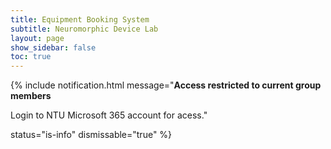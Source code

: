 ```yaml
---
title: Equipment Booking System
subtitle: Neuromorphic Device Lab
layout: page
show_sidebar: false
toc: true
---
```


{% include notification.html
message="**Access restricted to current group members**

Login to NTU Microsoft 365 account for acess."

status="is-info"
dismissable="true" %}

<script src="//widget.simplybook.asia/v2/widget/widget.js"></script>
<script>var widget = new SimplybookWidget({"widget_type":"iframe","url":"https:\/\/ndlntu.simplybook.asia","theme":"default","theme_settings":{"timeline_hide_unavailable":"1","hide_past_days":"0","timeline_show_end_time":"0","timeline_modern_display":"as_slots","sb_base_color":"#0929e0","display_item_mode":"block","booking_nav_bg_color":"#fa0521","body_bg_color":"#f7f7f7","sb_review_image":"","dark_font_color":"#494949","light_font_color":"#ffffff","btn_color_1":"#5e7da7","sb_company_label_color":"#ffffff","hide_img_mode":"0","show_sidebar":"1","sb_busy":"#dad2ce","sb_available":"#d3e0f1"},"timeline":"flexible_provider","datepicker":"top_calendar","is_rtl":false,"app_config":{"allow_switch_to_ada":0,"predefined":{"service":"3"}}});</script>
